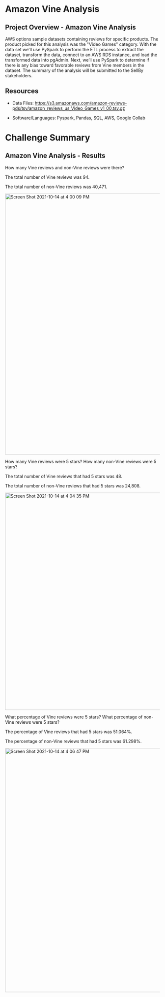 # Amazon Vine Analysis

## Project Overview - Amazon Vine Analysis

AWS options sample datasets containing reviews for specific products.  The product picked for this analysis was the "Video Games" category.  With the data set we'll use PySpark to perform the ETL process to extract the dataset, transform the data, connect to an AWS RDS instance, and load the transformed data into pgAdmin. Next, we’ll use PySpark to determine if there is any bias toward favorable reviews from Vine members in the dataset. The  summary of the analysis will be submitted to the SellBy stakeholders.

## Resources
-  Data Files: https://s3.amazonaws.com/amazon-reviews-pds/tsv/amazon_reviews_us_Video_Games_v1_00.tsv.gz

-  Software/Languages: Pyspark, Pandas, SQL, AWS, Google Collab


# Challenge Summary


## Amazon Vine Analysis - Results

How many Vine reviews and non-Vine reviews were there?

The total number of Vine reviews was 94.

The total number of non-Vine reviews was 40,471.

<img width="848" alt="Screen Shot 2021-10-14 at 4 00 09 PM" src="https://user-images.githubusercontent.com/691355/137406772-a63db244-163e-41c3-a281-5a96e872fa8f.png">

How many Vine reviews were 5 stars? How many non-Vine reviews were 5 stars?

The total number of Vine reviews that had 5 stars was 48.

The total number of non-Vine reviews that had 5 stars was 24,808.

<img width="706" alt="Screen Shot 2021-10-14 at 4 04 35 PM" src="https://user-images.githubusercontent.com/691355/137407076-ea74b947-c572-40e3-b780-594b1ca682a2.png">

What percentage of Vine reviews were 5 stars? What percentage of non-Vine reviews were 5 stars?

The percentage of Vine reviews that had 5 stars was 51.064%.

The percentage of non-Vine reviews that had 5 stars was 61.298%.


<img width="793" alt="Screen Shot 2021-10-14 at 4 06 47 PM" src="https://user-images.githubusercontent.com/691355/137407216-950cbb43-ab8d-4848-99e9-ecbe330959ab.png">

